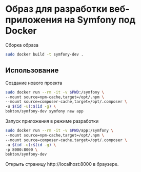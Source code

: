 # Образ для разработки веб-приложения на Symfony под Docker

Сборка образа
```bash
sudo docker build -t symfony-dev .
```

## Использование

Создание нового проекта
```bash
sudo docker run --rm -it -v $PWD:/symfony \
--mount source=npm-cache,target=/opt/.npm \
--mount source=composer-cache,target=/opt/.composer \
-u $(id -u):$(id -g) \
bskton/symfony-dev symfony new app
```

Запуск приложения в режиме разработки
```bash
sudo docker run --rm -it -v $PWD/app:/symfony \
--mount source=npm-cache,target=/opt/.npm \
--mount source=composer-cache,target=/opt/.composer \
-u $(id -u):$(id -g) \
-p 8000:8000 \
bskton/symfony-dev
```

Открыть страницу http://localhost:8000 в браузере.